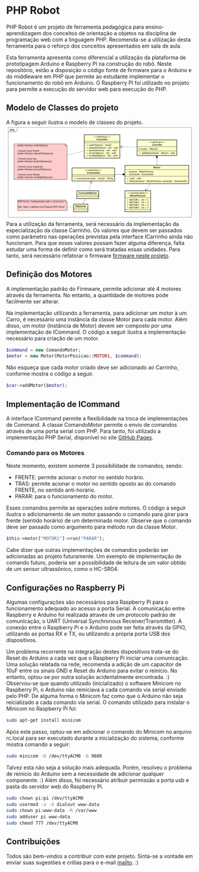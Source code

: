# PHP Robot

PHP Robot é um projeto de ferramenta pedagógica para ensino-aprendizagem dos conceitos de orientação a objetos na disciplina de programação web com a linguagem PHP. Recomenda-se a utilização desta ferramenta para o reforço dos conceitos apresentados em sala de aula.

Esta ferramenta apresenta como diferencial a utilização da plataforma de prototipagem Arduino e Raspberry PI na construção do robô. Neste repositório, estão a disposição o código fonte de firmware para o Arduino e do middleware em PHP que permite ao estudante implementar o funcionamento do robô em Arduino. O Raspberry PI foi utilizado no projeto para permite a execução do servidor web para execução do PHP.

## Modelo de Classes do projeto
A figura a seguir ilustra o modelo de classes do projeto.
![Modelo de Classes do projeto](classes.png?raw=true "Modelo de Classes do projeto")
Para a utilização da ferramenta, será necessário da implementação da especialização da classe Carrinho. Os valores que devem ser passados como parâmetro nas operações previstas pela interface ICarrinho ainda não funcionam. Para que esses valores possam fazer alguma diferença, falta estudar uma forma de definir como será tratadas essas unidades. Para tanto, será necessário refatorar o firmware [firmware neste projeto](firmware/phprobot_firmware/phprobot_firmware.ino).

## Definição dos Motores

A implementação padrão do Firmware, permite adicionar até 4 motores através da ferramenta. No entanto, a quantidade de motores pode facilmente ser alterar.

Na implementação utilizando a ferramenta, para adicionar um motor à um Carro, é necessário uma instância da classe Motor para cada motor. Além disso, um motor (instância de Motor) devem ser composto por uma implementação de ICommand. O código a seguir ilustra a implementação necessário para criação de um motor.

```php
$command = new ComandoMotor;
$motor = new Motor(MotorPosicao::MOTOR1, $command);
```
Não esqueça que cada motor criado deve ser adicionado ao Carrinho, conforme mostra o código a seguir.

```php
$car->addMotor($motor);
```
## Implementação de ICommand

A interface ICommand permite a flexibilidade na troca de implementações de Command. A classe ComandoMotor permite o envio de comandos através de uma porta serial com PHP. Para tanto, foi utilizado a implementação PHP Serial, disponível no site [GitHub Pages](https://github.com/Xowap/PHP-Serial).

### Comando para os Motores

Neste momento, existem somente 3 possibilidade de comandos, sendo:
- FRENTE: permite acionar o motor no sentido horário.
- TRAS: permite acionar o motor no sentido oposto ao do comando FRENTE, no sentido anti-horário.
- PARAR: para o funcionamento do motor.

Esses comandos permite as operações sobre motores. O código a seguir ilustra o adicionamento de um motor passando o comando para girar para frente (sentido horário) de um determinado motor. Observe que o comando deve ser passado como argumento para método run da classe Motor.

```php
$this->motor["MOTOR1"]->run("PARAR");
```

Cabe dizer que outras implementações de comandos poderão ser adicionadas ao projeto futuramente. Um exemplo de implementação de comando futuro, poderia ser a possibilidade de leitura de um valor obtido de um sensor ultrassônico, como o HC-SR04.

## Configurações no Raspberry Pi

Algumas configurações são necessários para Raspberry Pi para o funcionamento adequado ao acesso a porta Serial. A comunicação entre Raspberry e Arduíno foi realizada através de um protocolo padrão de comunicação, o UART (Universal Synchronous Receiver/Transmitter). A conexão entre o Raspberry Pi e o Arduino pode ser feita através da GPIO, utilizando as portas RX e TX, ou utilizando a própria porta USB dos dispositivos.

Um problema recorrente na integração destes dispositivos trata-se do Reset do Arduino a cada vez que o Raspberry Pi iniciar uma comunicação. Uma solução relatada na rede, recomenda a adição de um capacitor de 10uF entre os sinais GND e Reset do Arduino para evitar o reinício. No entanto, optou-se por outra solução acidentalmente encontrada. :)
Observou-se que quando utilizado (inicializado) o software Minicom no Raspberry Pi, o Arduino não reiniciava a cada comando via serial enviado pelo PHP. De alguma forma o Minicom faz como que o Arduino não seja reicializado a cada comando via serial. O comando utilizado para instalar o Minicom no Raspberry Pi foi:

```sh
sudo apt-get install minicom
```

Após este passo, optou-se em adicionar o comando do Minicom no arquivo rc.local para ser executado durante a inicialização do sistema, conforme mostra comando a seguir:

```sh
sudo minicom -D /dev/ttyACM0 -b 9600
```

Talvez esta não seja a solução mais adequada. Porém, resolveu o problema de reinício do Arduino sem a necessidade de adicionar qualquer componente. :)
Além disso, foi necessário atribuir permissão a porta usb e pasta do servidor web do Raspberry Pi.

```sh
sudo chown pi:pi /dev/ttyACM0
sudo usermod -a -G dialout www-data
sudo chown pi:www-data -R /var/www
sudo adduser pi www-data
sudo chmod 777 /dev/ttyACM0
```

## Contribuições

Todos são bem-vindos a contribuir com este projeto. Sinta-se a vontade em enviar suas sugestões e crítias para o e-mail [mailto](mailto:rodrigocezario@msn.com). :)
